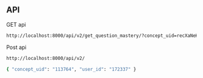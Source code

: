 
## API


GET api
```sh
http://localhost:8000/api/v2/get_question_mastery/?concept_uid=recXaNeH6EcVMR6WXnpm 
```

Post api
```sh
http://localhost:8000/api/v2/ 

{ "concept_uid": "113764", "user_id": "172337" }
```

